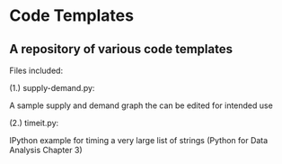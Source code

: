 # Code Templates
## A repository of various code templates

Files included:

(1.) supply-demand.py:

A sample supply and demand graph the can be edited for intended use 

(2.) timeit.py:

IPython example for timing a very large list of strings (Python for Data Analysis Chapter 3)
